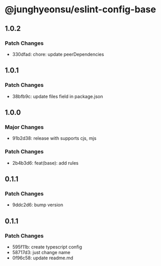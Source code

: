 # @junghyeonsu/eslint-config-base

## 1.0.2

### Patch Changes

- 330dfad: chore: update peerDependencies

## 1.0.1

### Patch Changes

- 38bfb9c: update files field in package.json

## 1.0.0

### Major Changes

- 91b2d38: release with supports cjs, mjs

### Patch Changes

- 2b4b3d6: feat(base): add rules

## 0.1.1

### Patch Changes

- 9ddc2d6: bump version

## 0.1.1

### Patch Changes

- 595f11b: create typescript config
- 58717d3: just change name
- 0f96c58: update readme.md

